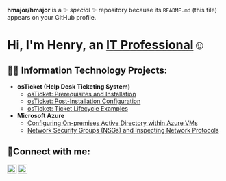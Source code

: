 

**hmajor/hmajor** is a ✨ _special_ ✨ repository because its `README.md` (this file) appears on your GitHub profile.
<h1>Hi, I'm Henry, an <a href="https://www.linkedin.com/in/henry-major-4357848/">IT Professional</a>☺</h1>

<h2>👨‍💻 Information Technology Projects:</h2>

- <b>osTicket (Help Desk Ticketing System)</b>
  - [osTicket: Prerequisites and Installation](https://github.com/hmajorcc/osticket-prereqs)
  - [osTicket: Post-Installation Configuration](https://github.com/henrymajorcc/post-install-config)
  - [osTicket: Ticket Lifecycle Examples](https://github.com/henrymajorrcc/ticket-lifecycle)
- <b>Microsoft Azure</b>
  - [Configuring On-premises Active Directory within Azure VMs](https://github.com/henrymajorcc/configure-ad)
  - [Network Security Groups (NSGs) and Inspecting Network Protocols](https://github.com/henrymajorcc/azure-network-protocols)

<h2>🤳Connect with me:</h2>


[<img align="left" alt="Henry | LinkedIn" width="22px" src="https://cdn.jsdelivr.net/npm/simple-icons@v3/icons/linkedin.svg" />][linkedin]
[<img align="left" alt="Henry | Instagram" width="22px" src="https://cdn.jsdelivr.net/npm/simple-icons@v3/icons/instagram.svg" />][instagram]


[instagram]: https://www.instagram.com/Henry
[linkedin]: https://linkedin.com/in/Henry
